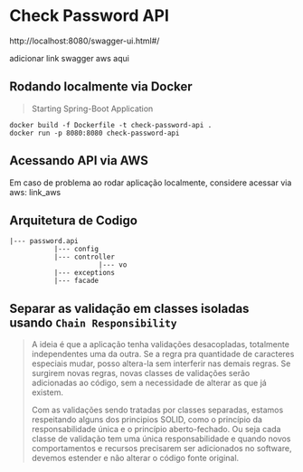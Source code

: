 # Check Password API 
http://localhost:8080/swagger-ui.html#/

adicionar link swagger aws aqui
## Rodando localmente via Docker


> Starting Spring-Boot Application
```shell
docker build -f Dockerfile -t check-password-api .
docker run -p 8080:8080 check-password-api
```
## Acessando API via AWS

Em caso de problema ao rodar aplicação localmente, considere acessar via aws: link_aws



## Arquitetura de Codigo

```
|--- password.api
           |--- config
           |--- controller          
                      |--- vo
           |--- exceptions
           |--- facade
```                                                       

## Separar as validação em classes isoladas usando  `Chain Responsibility`
>  A ideia é que a aplicação tenha validações desacopladas, totalmente independentes uma da outra.
>  Se a regra pra quantidade de caracteres especiais mudar, posso altera-la sem interferir nas demais regras.
>  Se surgirem novas regras, novas classes de validações serão adicionadas ao código, 
>  sem a necessidade de alterar as que já existem.
> 
>  Com as validações sendo tratadas por classes separadas, estamos respeitando alguns dos principios SOLID, 
>  como o princípio da responsabilidade única e o princípio aberto-fechado.
>  Ou seja cada classe de validação tem uma única responsabilidade e 
>  quando novos comportamentos e recursos precisarem ser adicionados no software, devemos estender 
>  e não alterar o código fonte original.





